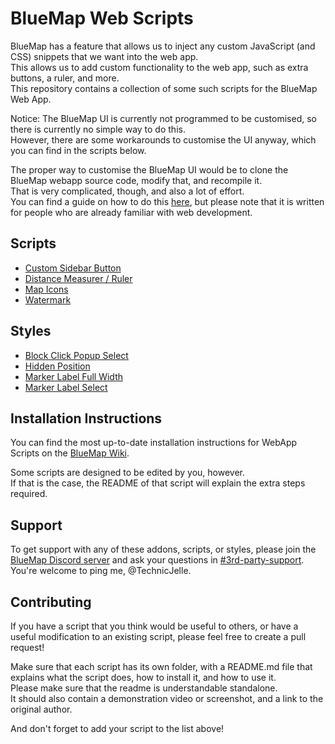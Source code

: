 # BlueMap Web Scripts

BlueMap has a feature that allows us to inject any custom JavaScript (and CSS) snippets that we want into the web app.  
This allows us to add custom functionality to the web app, such as extra buttons, a ruler, and more.  
This repository contains a collection of some such scripts for the BlueMap Web App.

Notice: The BlueMap UI is currently not programmed to be customised, so there is currently no simple way to do this.  
However, there are some workarounds to customise the UI anyway, which you can find in the scripts below.

The proper way to customise the BlueMap UI would be to clone the BlueMap webapp source code, modify that, and recompile it.  
That is very complicated, though, and also a lot of effort.  
You can find a guide on how to do this [here](https://bluemap.bluecolored.de/community/Customisation.html#advanced-webapp-customisation),
but please note that it is written for people who are already familiar with web development.

## Scripts
- [Custom Sidebar Button](custom-sidebar-button)
- [Distance Measurer / Ruler](distance-measurer)
- [Map Icons](map-icons)
- [Watermark](watermark)

## Styles
- [Block Click Popup Select](block-click-popup-select)
- [Hidden Position](hidden-position)
- [Marker Label Full Width](marker-label-full-width)
- [Marker Label Select](marker-label-select)

## Installation Instructions
You can find the most up-to-date installation instructions for WebApp Scripts on the
[BlueMap Wiki](https://bluemap.bluecolored.de/community/Customisation.html#webapp-script-addons).

Some scripts are designed to be edited by you, however.\
If that is the case, the README of that script will explain the extra steps required.

## Support
To get support with any of these addons, scripts, or styles, please join the [BlueMap Discord server](https://bluecolo.red/map-discord)
and ask your questions in [#3rd-party-support](https://discord.com/channels/665868367416131594/863844716047106068).
You're welcome to ping me, @TechnicJelle.

## Contributing
If you have a script that you think would be useful to others, or have a useful modification to an existing script, 
please feel free to create a pull request!

Make sure that each script has its own folder, with a README.md file that explains
what the script does, how to install it, and how to use it.  
Please make sure that the readme is understandable standalone.  
It should also contain a demonstration video or screenshot, and a link to the original author.

And don't forget to add your script to the list above!
